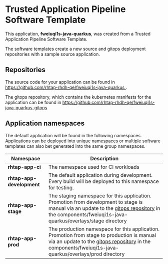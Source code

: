 # Trusted Application Pipeline Software Template

This application, **fweiuqi1s-java-quarkus**, was created from a Trusted Application Pipeline Software Template.

The software templates create a new source and gitops deployment repositories with a sample source application. 

## Repositories

The source code for your application can be found in [https://github.com/rhtap-rhdh-qe/fweiuqi1s-java-quarkus ](https://github.com/rhtap-rhdh-qe/fweiuqi1s-java-quarkus ).
 
The gitops repository, which contains the kubernetes manifests for the application can be found in 
[https://github.com/rhtap-rhdh-qe/fweiuqi1s-java-quarkus-gitops ](https://github.com/rhtap-rhdh-qe/fweiuqi1s-java-quarkus-gitops ) 

## Application namespaces 

The default application will be found in the following namespaces. Applications can be deployed into unique namespaces or multiple software templates can also bet generated into the same group namespaces.  

|  Namespace   |  Description   |  
| -------- | -------- |
| **rhtap-app-ci** | The namespace used for CI workloads |
| **rhtap-app-development** | The default application during development. Every build will be deployed to this namespace for testing. |
| **rhtap-app-stage** | The staging namespace for this application. Promotion from development to stage is manual via an update to the [gitops repository](https://github.com/rhtap-rhdh-qe/fweiuqi1s-java-quarkus-gitops ) in the components/fweiuqi1s-java-quarkus/overlays/stage directory |
| **rhtap-app-prod** | The production namespace for this application. Promotion from stage to production is manual via an update to the [gitops repository](https://github.com/rhtap-rhdh-qe/fweiuqi1s-java-quarkus-gitops ) in the components/fweiuqi1s-java-quarkus/overlays/prod directory |